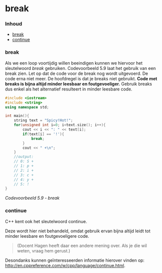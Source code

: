 # break[](title-id) <!-- omit in toc -->

### Inhoud[](toc-id) <!-- omit in toc -->

- [break](#break)
- [continue](#continue)

### break

Als we een loop voortijdig willen beeindigen kunnen we hiervoor het sleutelwoord *break*
gebruiken.
Codevoorbeeld 5.9 laat het gebruik van een break zien. Let op dat de code voor de break nog wordt uitgevoerd. De code erna niet meer. De hoofdregel is dat je breaks niet gebruikt. **Code met breaks is bijna altijd minder leesbaar en foutgevoeliger.**
Gebruik breaks dus enkel als het alternatief resulteert in minder leesbare code.

```cpp
#include <iostream>
#include <string>
using namespace std;

int main(){
    string text = "Spicy!Hot!";
    for(unsigned int i=0; i<text.size(); i++){
        cout << i << ": " << text[i];
        if(text[i] == '!'){
            break;
        }
        cout << " +\n";
    }
    //output:
    // 0: S +
    // 1: p +
    // 2: i +
    // 3: c +
    // 4: y +
    // 5: !
}
```

*Codevoorbeeld 5.9 - break*

### continue

C++ kent ook het sleutelwoord continue.

Deze wordt hier niet behandeld, omdat gebruik ervan bijna altijd leidt tot minder leesbare en foutgevoeligere code.
> (Docent Hagen heeft daar een andere mening over. Als je die wil weten, vraag hem gerust.)

Desondanks kunnen geïnteresseerden informatie hierover vinden op: 
<http://en.cppreference.com/w/cpp/language/continue.html>. <!-- markdown-link-check-disable-line -->
